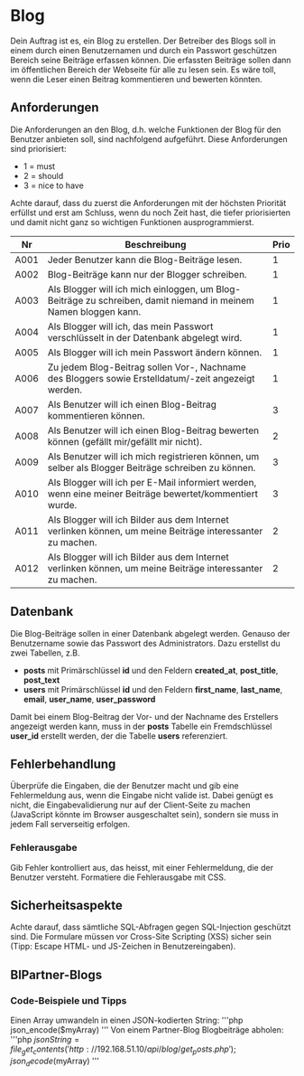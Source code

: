 # Blog
Dein Auftrag ist es, ein Blog zu erstellen. Der Betreiber des Blogs soll in einem durch einen Benutzernamen und durch ein Passwort geschützen Bereich seine Beiträge erfassen können. Die erfassten Beiträge sollen dann im öffentlichen Bereich der Webseite für alle zu lesen sein. Es wäre toll, wenn die Leser einen Beitrag kommentieren und bewerten könnten.

## Anforderungen 
Die Anforderungen an den Blog, d.h. welche Funktionen der Blog für den Benutzer anbieten soll, sind nachfolgend aufgeführt. Diese Anforderungen sind priorisiert: 
- 1 = must 
- 2 = should 
- 3 = nice to have 

Achte darauf, dass du zuerst die Anforderungen mit der höchsten Priorität erfüllst und erst am Schluss, wenn du noch Zeit hast, die tiefer priorisierten und damit nicht ganz so wichtigen Funktionen ausprogrammierst. 

| Nr   | Beschreibung                                                                                                   | Prio |
|------|----------------------------------------------------------------------------------------------------------------|------|
| A001 | Jeder Benutzer kann die Blog-Beiträge lesen.                                                                   |   1  |
| A002 | Blog-Beiträge kann nur der Blogger schreiben.                                                                  |   1  |
| A003 | Als Blogger will ich mich einloggen, um Blog-Beiträge zu schreiben, damit niemand in meinem Namen bloggen kann.|   1  |
| A004 | Als Blogger will ich, das mein Passwort verschlüsselt in der Datenbank abgelegt wird.                          |   1  |
| A005 | Als Blogger will ich mein Passwort ändern können.                                                              |   1  |
| A006 | Zu jedem Blog-Beitrag sollen Vor-, Nachname des Bloggers sowie Erstelldatum/-zeit angezeigt werden.            |   1  | 
| A007 | Als Benutzer will ich einen Blog-Beitrag kommentieren können.                                                  |   3  |
| A008 | Als Benutzer will ich einen Blog-Beitrag bewerten können (gefällt mir/gefällt mir nicht).                      |   2  |
| A009 | Als Benutzer will ich mich registrieren können, um selber als Blogger Beiträge schreiben zu können.            |   3  |
| A010 | Als Blogger will ich per E-Mail informiert werden, wenn eine meiner Beiträge bewertet/kommentiert wurde.       |   3  |
| A011 | Als Blogger will ich Bilder aus dem Internet verlinken können, um meine Beiträge interessanter zu machen.      |   2  |
| A012 | Als Blogger will ich Bilder aus dem Internet verlinken können, um meine Beiträge interessanter zu machen.      |   2  |


## Datenbank 
Die Blog-Beiträge sollen in einer Datenbank abgelegt werden. Genauso der Benutzername sowie das Passwort des Administrators. Dazu erstellst du zwei Tabellen, z.B.
- **posts** mit Primärschlüssel **id** und den Feldern **created_at**, **post_title**, **post_text** 
- **users** mit Primärschlüssel **id** und den Feldern **first_name**, **last_name**, **email**, **user_name**, **user_password**

Damit bei einem Blog-Beitrag der Vor- und der Nachname des Erstellers angezeigt werden kann, muss in der **posts** Tabelle ein Fremdschlüssel **user_id** erstellt werden, der die Tabelle **users** referenziert. 

## Fehlerbehandlung
Überprüfe die Eingaben, die der Benutzer macht und gib eine Fehlermeldung aus, wenn die Eingabe nicht valide ist. Dabei genügt es nicht, die Eingabevalidierung nur auf der Client-Seite zu machen (JavaScript könnte im Browser ausgeschaltet sein), sondern sie muss in jedem Fall serverseitig erfolgen.

### Fehlerausgabe
Gib Fehler kontrolliert aus, das heisst, mit einer Fehlermeldung, die der Benutzer versteht. Formatiere die Fehlerausgabe mit CSS.

## Sicherheitsaspekte
Achte darauf, dass sämtliche SQL-Abfragen gegen SQL-Injection geschützt sind. Die Formulare müssen vor Cross-Site Scripting (XSS) sicher sein (Tipp: Escape HTML- und JS-Zeichen in Benutzereingaben). 

## BlPartner-Blogs  


### Code-Beispiele und Tipps 
Einen Array umwandeln in einen JSON-kodierten String: 
'''php
json_encode($myArray)
'''
Von einem Partner-Blog Blogbeiträge abholen: 
'''php
$jsonString =  file_get_contents('http://192.168.51.10/api/blog/get_posts.php');
json_decode($myArray)
'''
